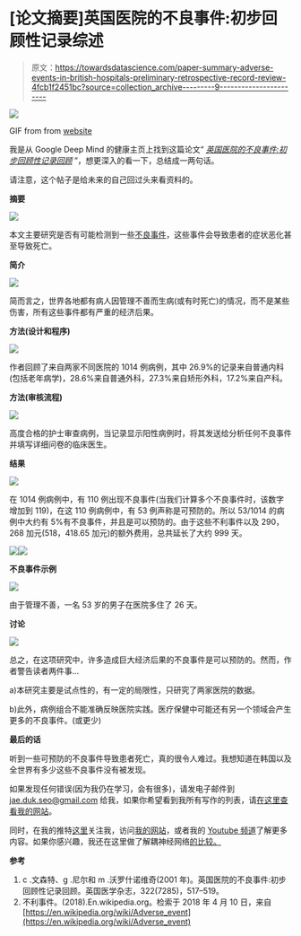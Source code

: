 # [论文摘要]英国医院的不良事件:初步回顾性记录综述

> 原文：<https://towardsdatascience.com/paper-summary-adverse-events-in-british-hospitals-preliminary-retrospective-record-review-4fcb1f2451bc?source=collection_archive---------9----------------------->

![](img/b6313389b0b93236dbdb108110eae566.png)

GIF from from [website](https://giphy.com/gifs/9lL9COsAleLVm/download)

我是从 Google Deep Mind 的健康主页上找到这篇论文“ [*英国医院的不良事件:初步回顾性记录回顾*](https://www.bmj.com/content/bmj/322/7285/517.full.pdf) ”，想更深入的看一下，总结成一两句话。

请注意，这个帖子是给未来的自己回过头来看资料的。

**摘要**

![](img/eaf6a613833bfbefd21c8a3692cafd71.png)

本文主要研究是否有可能检测到一些[不良事件](https://en.wikipedia.org/wiki/Adverse_event)，这些事件会导致患者的症状恶化甚至导致死亡。

**简介**

![](img/b99b1ec0c91dfcbd9bc84d01839ae191.png)

简而言之，世界各地都有病人因管理不善而生病(或有时死亡)的情况，而不是某些伤害，所有这些事件都有严重的经济后果。

**方法(设计和程序)**

![](img/1229b33e0179cb981bf7db202a57d579.png)

作者回顾了来自两家不同医院的 1014 例病例，其中 26.9%的记录来自普通内科(包括老年病学)，28.6%来自普通外科，27.3%来自矫形外科，17.2%来自产科。

**方法(审核流程)**

![](img/2f141e1dbe3802b56a3611d33b5fc6e8.png)

高度合格的护士审查病例，当记录显示阳性病例时，将其发送给分析任何不良事件并填写详细问卷的临床医生。

**结果**

![](img/7485b2fa9a1f7410db7397ba2590d13a.png)

在 1014 例病例中，有 110 例出现不良事件(当我们计算多个不良事件时，该数字增加到 119)，在这 110 例病例中，有 53 例声称是可预防的。所以 53/1014 的病例中大约有 5%有不良事件，并且是可以预防的。由于这些不利事件以及 290，268 加元(518，418.65 加元)的额外费用，总共延长了大约 999 天。

![](img/f0895e61ff6d7cb4fd058b37edad2b80.png)![](img/41bfc28decdb6e6f730ba80483f5ad77.png)

**不良事件示例**

![](img/ce70d79ac66306388d0a0694065cf6a6.png)

由于管理不善，一名 53 岁的男子在医院多住了 26 天。

**讨论**

![](img/073d8ed82de9248a996274a94dd43546.png)

总之，在这项研究中，许多造成巨大经济后果的不良事件是可以预防的。然而，作者警告读者两件事…

a)本研究主要是试点性的，有一定的局限性，只研究了两家医院的数据。

b)此外，病例组合不能准确反映医院实践。医疗保健中可能还有另一个领域会产生更多的不良事件。(或更少)

**最后的话**

听到一些可预防的不良事件导致患者死亡，真的很令人难过。我想知道在韩国以及全世界有多少这些不良事件没有被发现。

如果发现任何错误(因为我仍在学习，会有很多)，请发电子邮件到 jae.duk.seo@gmail.com 给我，如果你希望看到我所有写作的列表，请[在这里查看我的网站](https://jaedukseo.me/)。

同时，在我的推特[这里](https://twitter.com/JaeDukSeo)关注我，访问[我的网站](https://jaedukseo.me/)，或者我的 [Youtube 频道](https://www.youtube.com/c/JaeDukSeo)了解更多内容。如果你感兴趣，我还在这里做了解耦神经网络[的比较。](https://becominghuman.ai/only-numpy-implementing-and-comparing-combination-of-google-brains-decoupled-neural-interfaces-6712e758c1af)

**参考**

1.  c .文森特、g .尼尔和 m .沃罗什诺维奇(2001 年)。英国医院的不良事件:初步回顾性记录回顾。英国医学杂志，322(7285)，517–519。
2.  不利事件。(2018).En.wikipedia.org。检索于 2018 年 4 月 10 日，来自[https://en.wikipedia.org/wiki/Adverse_event](https://en.wikipedia.org/wiki/Adverse_event)